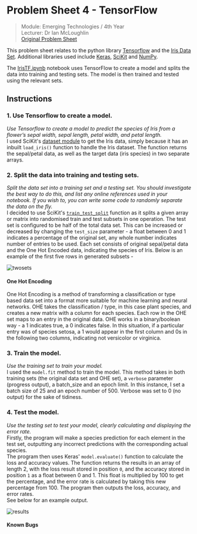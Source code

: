 # Problem Sheet 4 - TensorFlow  

> Module: Emerging Technologies / 4th Year  
> Lecturer: Dr Ian McLoughlin  
> [Original Problem Sheet](https://github.com/emerging-technologies/emerging-technologies.github.io/blob/master/problems/tensorflow.md)  

This problem sheet relates to the python library [Tensorflow](https://www.tensorflow.org/) and the [Iris Data Set](https://archive.ics.uci.edu/ml/datasets/iris). Additional libraries used include [Keras](https://keras.io/), [SciKit](http://scikit-learn.org/stable/) and [NumPy](http://www.numpy.org/).  

The [IrisTF.ipynb](https://github.com/rebeccabernie/TensorFlowProblems/blob/master/IrisTF.ipynb) notebook uses TensorFlow to create a model and splits the data into training and testing sets. The model is then trained and tested using the relevant sets.  

## Instructions  
### 1. Use Tensorflow to create a model.  
*Use Tensorflow to create a model to predict the species of Iris from a flower’s sepal width, sepal length, petal width, and petal length.*  
I used SciKit's [dataset module](http://scikit-learn.org/stable/modules/classes.html#module-sklearn.datasets) to get the Iris data, simply because it has an inbuilt `load_iris()` function to handle the Iris dataset. The function returns the sepal/petal data, as well as the target data (iris species) in two separate arrays.  

### 2. Split the data into training and testing sets.  
*Split the data set into a training set and a testing set. You should investigate the best way to do this, and list any online references used in your notebook. If you wish to, you can write some code to randomly separate the data on the fly.*  
I decided to use SciKit's [`train_test_split`](http://scikit-learn.org/stable/modules/generated/sklearn.model_selection.train_test_split.html) function as it splits a given array or matrix into randomised train and test subsets in one operation. The test set is configured to be half of the total data set. This can be increased or decreased by changing the `test_size` parameter - a float between 0 and 1 indicates a percentage of the original set, any whole number indicates number of entries to be used. Each set consists of original sepal/petal data and the One Hot Encoded data, indicating the species of Iris. Below is an example of the first five rows in generated subsets -  

![twosets](https://user-images.githubusercontent.com/14957616/33153895-8d01241c-cfdc-11e7-9e5a-80e6dff3482a.JPG "Training Set and Test Set")  

#### One Hot Encoding  
One Hot Encoding is a method of transforming a classification or type based data set into a format more suitable for machine learning and neural networks. OHE takes the classification / type, in this case plant species, and creates a new matrix with a column for each species. Each row in the OHE set maps to an entry in the original data. OHE works in a  binary/boolean way - a 1 indicates true, a 0 indicates false. In this situation, if a particular entry was of species setosa, a 1 would appear in the first column and 0s in the following two columns, indicating not versicolor or virginica.  

### 3. Train the model.  
 *Use the training set to train your model.*  
 I used the `model.fit` method to train the model. This method takes in both training sets (the original data set and OHE set), a `verbose` parameter (progress output), a batch_size and an epoch limit. In this instance, I set a batch size of 25 and an epoch number of 500. Verbose was set to 0 (no output) for the sake of tidiness.

### 4. Test the model.  
 *Use the testing set to test your model, clearly calculating and displaying the error rate.*  
 Firstly, the program will make a species prediction for each element in the test set, outputting any incorrect predictions with the corresponding actual species.  
 The program then uses Keras' `model.evaluate()` function to calculate the loss and accuracy values. The function returns the results in an array of length 2, with the loss result stored in position `0`, and the accuracy stored in position `1` as a float between 0 and 1. This float is multiplied by 100 to get the percentage, and the error rate is calculated by taking this new percentage from 100. The program then outputs the loss, accuracy, and error rates.  
 See below for an example output.  

 ![results](https://user-images.githubusercontent.com/14957616/33153896-8d446ba0-cfdc-11e7-9579-e3f4de9a4174.JPG "Finished results and percentages")  

 #### Known Bugs

